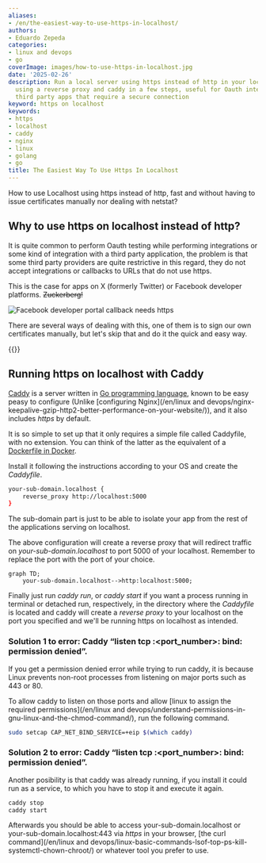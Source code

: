 ```yaml
---
aliases:
- /en/the-easiest-way-to-use-https-in-localhost/
authors:
- Eduardo Zepeda
categories:
- linux and devops
- go
coverImage: images/how-to-use-https-in-localhost.jpg
date: '2025-02-26'
description: Run a local server using https instead of http in your localhost machine
  using a reverse proxy and caddy in a few steps, useful for Oauth integrations or
  third party apps that require a secure connection
keyword: https on localhost
keywords:
- https
- localhost
- caddy
- nginx
- linux
- golang
- go
title: The Easiest Way To Use Https In Localhost
---
```


How to use Localhost using https instead of http, fast and without having to issue certificates manually nor dealing with netstat?

## Why to use https on localhost instead of http?

It is quite common to perform Oauth testing while performing integrations or some kind of integration with a third party application, the problem is that some third party providers are quite restrictive in this regard, they do not accept integrations or callbacks to URLs that do not use https. 

This is the case for apps on X (formerly Twitter) or Facebook developer platforms. ~~Zuckerberg!~~

![Facebook developer portal callback needs https](https://res.cloudinary.com/dwrscezd2/image/upload/v1739482326/facebook-developer-app-https-callback_hmhesu.png "Facebook developer portal callback needs https")

There are several ways of dealing with this, one of them is to sign our own certificates manually, but let's skip that and do it the quick and easy way.

{{<ad>}}

## Running https on localhost with Caddy

[Caddy](https://github.com/caddyserver/caddy#?) is a server written in [Go programming language](/en/go/go-programming-language-introduction-to-variables-and-data-types/), known to be easy peasy to configure (Unlike [configuring Nginx](/en/linux and devops/nginx-keepalive-gzip-http2-better-performance-on-your-website/)), and it also includes *https* by default.


It is so simple to set up that it only requires a simple file called Caddyfile, with no extension. You can think of the latter as the equivalent of a [Dockerfile in Docker](/en/docker/how-to-write-a-docker-file-from-scratch/).

Install it following the instructions according to your OS and create the *Caddyfile*.

``` bash
your-sub-domain.localhost {
    reverse_proxy http://localhost:5000
}

```

The sub-domain part is just to be able to isolate your app from the rest of the applications serving on localhost. 

The above configuration will create a reverse proxy that will redirect traffic on *your-sub-domain.localhost* to port 5000 of your localhost. Remember to replace the port with the port of your choice.

``` mermaid
graph TD;
    your-sub-domain.localhost-->http:localhost:5000;
```

Finally just run *caddy run*, or *caddy start* if you want a process running in terminal or detached run, respectively, in the directory where the *Caddyfile* is located and caddy will create a *reverse proxy* to your localhost on the port you specified and we'll be running https on localhost as intended.

### Solution 1 to error: Caddy “listen tcp :<port_number>: bind: permission denied”.

If you get a permission denied error while trying to run caddy, it is because Linux prevents non-root processes from listening on major ports such as 443 or 80.

To allow caddy to listen on those ports and allow [linux to assign the required permissions](/en/linux and devops/understand-permissions-in-gnu-linux-and-the-chmod-command/), run the following command.


``` bash
sudo setcap CAP_NET_BIND_SERVICE=+eip $(which caddy)
```

### Solution 2 to error: Caddy “listen tcp :<port_number>: bind: permission denied”.

Another posibility is that caddy was already running, if you install it could run as a service, to which you have to stop it and execute it again.

``` bash
caddy stop
caddy start
```

Afterwards you should be able to access your-sub-domain.localhost or your-sub-domain.localhost:443 via *https* in your browser, [the curl command](/en/linux and devops/linux-basic-commands-lsof-top-ps-kill-systemctl-chown-chroot/) or whatever tool you prefer to use.
